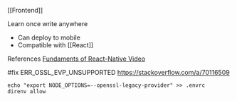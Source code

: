[[Frontend]]

Learn once write anywhere
* Can deploy to mobile
* Compatible with [[React]]

References
[Fundaments of React-Native Video](https://www.codedaily.io/courses/Fundamentals-of-React-Native-Video/Use-Local-Files-or-Remote-Video-Files-with-React-Native-Video)

#fix ERR_OSSL_EVP_UNSUPPORTED
https://stackoverflow.com/a/70116509
```
echo "export NODE_OPTIONS=--openssl-legacy-provider" >> .envrc
direnv allow
```
